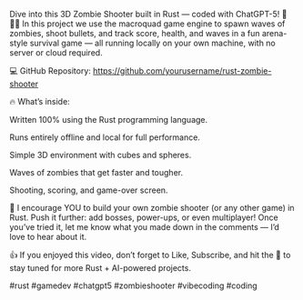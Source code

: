 Dive into this 3D Zombie Shooter built in Rust — coded with ChatGPT-5! 🦀🧟‍♂️  In this project we use the macroquad game engine to spawn waves of zombies, shoot bullets, and track score, health, and waves in a fun arena-style survival game — all running locally on your own machine, with no server or cloud required.

💻 GitHub Repository: https://github.com/yourusername/rust-zombie-shooter

🔥 What’s inside:

Written 100% using the Rust programming language. 

Runs entirely offline and local for full performance.

Simple 3D environment with cubes and spheres.

Waves of zombies that get faster and tougher.

Shooting, scoring, and game-over screen.

🙌 I encourage YOU to build your own zombie shooter (or any other game) in Rust. Push it further: add bosses, power-ups, or even multiplayer! Once you’ve tried it, let me know what you made down in the comments — I’d love to hear about it.

👍 If you enjoyed this video, don’t forget to Like, Subscribe, and hit the 🔔 to stay tuned for more Rust + AI-powered projects.

#rust #gamedev #chatgpt5 #zombieshooter #vibecoding #coding 
